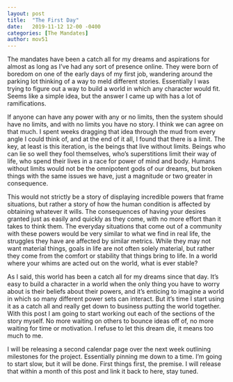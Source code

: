 ```yaml
---
layout: post
title:  "The First Day"
date:   2019-11-12 12-00 -0400
categories: [The Mandates]
author: mov51
---
```

The mandates have been a catch all for my dreams and aspirations for almost as long as I’ve had any sort of presence online. They were born of boredom on one of the early days of my first job, wandering around the parking lot thinking of a way to meld different stories. Essentially I was trying to figure out a way to build a world in which any character would fit. Seems like a simple idea, but the answer I came up with has a lot of ramifications.

If anyone can have any power with any or no limits, then the system should have no limits, and with no limits you have no story. I think we can agree on that much. I spent weeks dragging that idea through the mud from every angle I could think of, and at the end of it all, I found that there is a limit. The key, at least is this iteration, is the beings that live without limits. Beings who can lie so well they fool themselves, who’s superstitions limit their way of life, who spend their lives in a race for power of mind and body. Humans without limits would not be the omnipotent gods of our dreams, but broken things with the same issues we have, just a magnitude or two greater in consequence.

This would not strictly be a story of displaying incredible powers that frame situations, but rather a story of how the human condition is affected by obtaining whatever it wills. The consequences of having your desires granted just as easily and quickly as they come, with no more effort than it takes to think them. The everyday situations that come out of a community with these powers would be very similar to what we find in real life, the struggles they have are affected by similar metrics. While they may not want material things, goals in life are not often solely material, but rather they come from the comfort or stability that things bring to life. In a world where your whims are acted out on the world, what is ever stable?

As I said, this world has been a catch all for my dreams since that day. It’s easy to build a character in a world when the only thing you have to worry about is their beliefs about their powers, and it’s enticing to imagine a world in which so many different power sets can interact. But it’s time I start using it as a catch all and really get down to business putting the world together. With this post I am going to start working out each of the sections of the story myself. No more waiting on others to bounce ideas off of, no more waiting for time or motivation. I refuse to let this dream die, it means too much to me.

I will be releasing a second calendar page over the next week outlining milestones for the project. Essentially pinning me down to a time. I’m going to start slow, but it will be done. First things first, the premise. I will release that within a month of this post and link it back to here, stay tuned.

